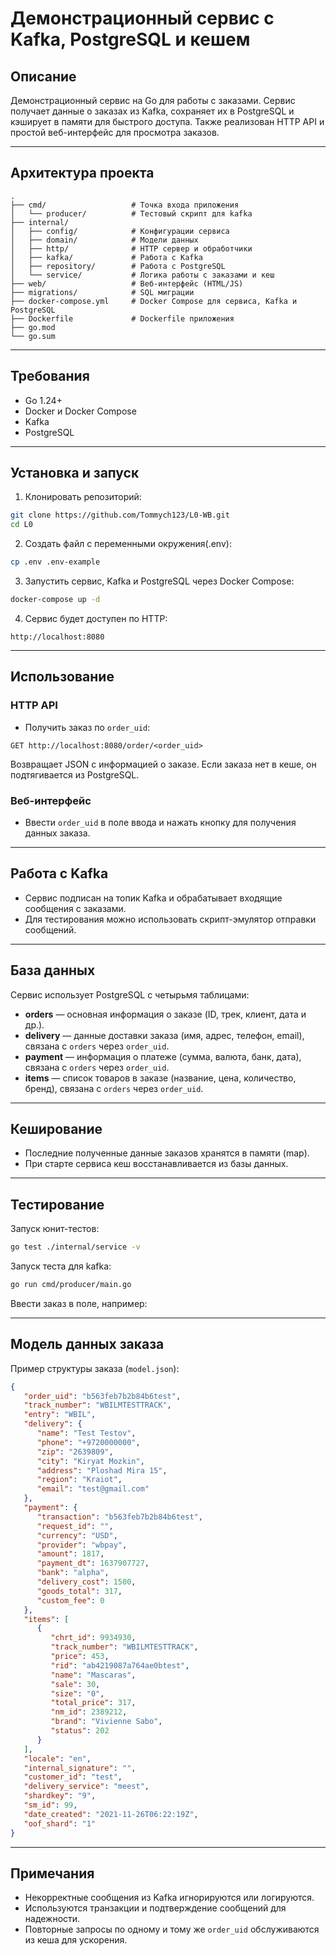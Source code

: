 # Демонстрационный сервис с Kafka, PostgreSQL и кешем

## Описание

Демонстрационный сервис на Go для работы с заказами.
Сервис получает данные о заказах из Kafka, сохраняет их в PostgreSQL и кэширует в памяти для быстрого доступа. Также реализован HTTP API и простой веб-интерфейс для просмотра заказов.

---

## Архитектура проекта

```
.
├── cmd/                   # Точка входа приложения
│   └── producer/          # Тестовый скрипт для kafka      
├── internal/
│   ├── config/            # Конфигурации сервиса
│   ├── domain/            # Модели данных
│   ├── http/              # HTTP сервер и обработчики
│   ├── kafka/             # Работа с Kafka
│   ├── repository/        # Работа с PostgreSQL
│   └── service/           # Логика работы с заказами и кеш
├── web/                   # Веб-интерфейс (HTML/JS)
├── migrations/            # SQL миграции
├── docker-compose.yml     # Docker Compose для сервиса, Kafka и PostgreSQL
├── Dockerfile             # Dockerfile приложения
├── go.mod
└── go.sum
```

---

## Требования

* Go 1.24+
* Docker и Docker Compose
* Kafka
* PostgreSQL

---

## Установка и запуск

1. Клонировать репозиторий:

```bash
git clone https://github.com/Tommych123/L0-WB.git
cd L0
```
2. Создать файл с переменными окружения(.env):

```bash
cp .env .env-example
```

3. Запустить сервис, Kafka и PostgreSQL через Docker Compose:

```bash
docker-compose up -d
```

4. Сервис будет доступен по HTTP:

```
http://localhost:8080
```

---

## Использование

### HTTP API

* Получить заказ по `order_uid`:

```
GET http://localhost:8080/order/<order_uid>
```

Возвращает JSON с информацией о заказе. Если заказа нет в кеше, он подтягивается из PostgreSQL.

### Веб-интерфейс

* Ввести `order_uid` в поле ввода и нажать кнопку для получения данных заказа.

---

## Работа с Kafka

* Сервис подписан на топик Kafka и обрабатывает входящие сообщения с заказами.
* Для тестирования можно использовать скрипт-эмулятор отправки сообщений.

---

## База данных

Сервис использует PostgreSQL с четырьмя таблицами:

- **orders** — основная информация о заказе (ID, трек, клиент, дата и др.).  
- **delivery** — данные доставки заказа (имя, адрес, телефон, email), связана с `orders` через `order_uid`.  
- **payment** — информация о платеже (сумма, валюта, банк, дата), связана с `orders` через `order_uid`.  
- **items** — список товаров в заказе (название, цена, количество, бренд), связана с `orders` через `order_uid`.  

---

## Кеширование

* Последние полученные данные заказов хранятся в памяти (map).
* При старте сервиса кеш восстанавливается из базы данных.

---

## Тестирование

Запуск юнит-тестов:

```bash
go test ./internal/service -v
```

Запуск теста для kafka:

```bash
go run cmd/producer/main.go 
```
Ввести заказ в поле, например:

---

## Модель данных заказа

Пример структуры заказа (`model.json`):

```json
{
   "order_uid": "b563feb7b2b84b6test",
   "track_number": "WBILMTESTTRACK",
   "entry": "WBIL",
   "delivery": {
      "name": "Test Testov",
      "phone": "+9720000000",
      "zip": "2639809",
      "city": "Kiryat Mozkin",
      "address": "Ploshad Mira 15",
      "region": "Kraiot",
      "email": "test@gmail.com"
   },
   "payment": {
      "transaction": "b563feb7b2b84b6test",
      "request_id": "",
      "currency": "USD",
      "provider": "wbpay",
      "amount": 1817,
      "payment_dt": 1637907727,
      "bank": "alpha",
      "delivery_cost": 1500,
      "goods_total": 317,
      "custom_fee": 0
   },
   "items": [
      {
         "chrt_id": 9934930,
         "track_number": "WBILMTESTTRACK",
         "price": 453,
         "rid": "ab4219087a764ae0btest",
         "name": "Mascaras",
         "sale": 30,
         "size": "0",
         "total_price": 317,
         "nm_id": 2389212,
         "brand": "Vivienne Sabo",
         "status": 202
      }
   ],
   "locale": "en",
   "internal_signature": "",
   "customer_id": "test",
   "delivery_service": "meest",
   "shardkey": "9",
   "sm_id": 99,
   "date_created": "2021-11-26T06:22:19Z",
   "oof_shard": "1"
}
```

---

## Примечания

* Некорректные сообщения из Kafka игнорируются или логируются.
* Используются транзакции и подтверждение сообщений для надежности.
* Повторные запросы по одному и тому же `order_uid` обслуживаются из кеша для ускорения.
